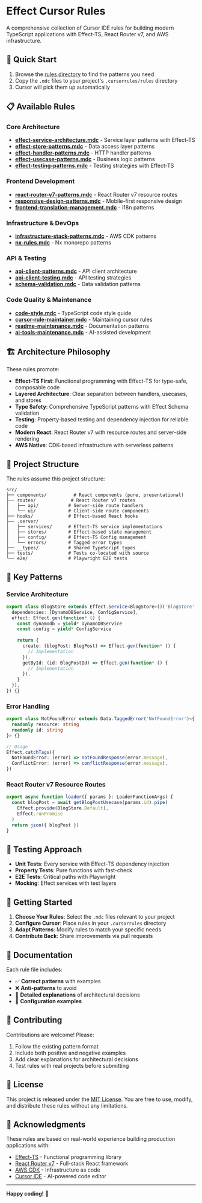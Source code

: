 # Effect Cursor Rules

A comprehensive collection of Cursor IDE rules for building modern TypeScript applications with Effect-TS, React Router v7, and AWS infrastructure.

## 🚀 Quick Start

1. Browse the [rules directory](./rules/) to find the patterns you need
2. Copy the `.mdc` files to your project's `.cursorrules/rules` directory
3. Cursor will pick them up automatically

## 📋 Available Rules

### Core Architecture
- **[effect-service-architecture.mdc](./rules/effect-service-architecture.mdc)** - Service layer patterns with Effect-TS
- **[effect-store-patterns.mdc](./rules/effect-store-patterns.mdc)** - Data access layer patterns
- **[effect-handler-patterns.mdc](./rules/effect-handler-patterns.mdc)** - HTTP handler patterns
- **[effect-usecase-patterns.mdc](./rules/effect-usecase-patterns.mdc)** - Business logic patterns
- **[effect-testing-patterns.mdc](./rules/effect-testing-patterns.mdc)** - Testing strategies with Effect-TS

### Frontend Development
- **[react-router-v7-patterns.mdc](./rules/react-router-v7-patterns.mdc)** - React Router v7 resource routes
- **[responsive-design-patterns.mdc](./rules/responsive-design-patterns.mdc)** - Mobile-first responsive design
- **[frontend-translation-management.mdc](./rules/frontend-translation-management.mdc)** - i18n patterns

### Infrastructure & DevOps
- **[infrastructure-stack-patterns.mdc](./rules/infrastructure-stack-patterns.mdc)** - AWS CDK patterns
- **[nx-rules.mdc](./rules/nx-rules.mdc)** - Nx monorepo patterns

### API & Testing
- **[api-client-patterns.mdc](./rules/api-client-patterns.mdc)** - API client architecture
- **[api-client-testing.mdc](./rules/api-client-testing.mdc)** - API testing strategies
- **[schema-validation.mdc](./rules/schema-validation.mdc)** - Data validation patterns

### Code Quality & Maintenance
- **[code-style.mdc](./rules/code-style.mdc)** - TypeScript code style guide
- **[cursor-rule-maintainer.mdc](./rules/cursor-rule-maintainer.mdc)** - Maintaining cursor rules
- **[readme-maintenance.mdc](./rules/readme-maintenance.mdc)** - Documentation patterns
- **[ai-tools-maintenance.mdc](./rules/ai-tools-maintenance.mdc)** - AI-assisted development

## 🏗️ Architecture Philosophy

These rules promote:

- **Effect-TS First**: Functional programming with Effect-TS for type-safe, composable code
- **Layered Architecture**: Clear separation between handlers, usecases, and stores
- **Type Safety**: Comprehensive TypeScript patterns with Effect Schema validation
- **Testing**: Property-based testing and dependency injection for reliable code
- **Modern React**: React Router v7 with resource routes and server-side rendering
- **AWS Native**: CDK-based infrastructure with serverless patterns

## 📁 Project Structure

The rules assume this project structure:

```
src/
├── components/          # React components (pure, presentational)
├── routes/             # React Router v7 routes
│   ├── api/           # Server-side route handlers
│   └── ui/            # Client-side route components
├── hooks/             # Effect-based React hooks
├── .server/           
│   ├── services/      # Effect-TS service implementations
│   ├── stores/        # Effect-based state management
│   ├── config/        # Effect-TS Config management
│   └── errors/        # Tagged error types
├── __types/           # Shared TypeScript types
├── tests/             # Tests co-located with source
└── e2e/               # Playwright E2E tests
```

## 🎯 Key Patterns

### Service Architecture
```typescript
export class BlogStore extends Effect.Service<BlogStore>()('BlogStore', {
  dependencies: [DynamoDBService, ConfigService],
  effect: Effect.gen(function* () {
    const dynamodb = yield* DynamoDBService
    const config = yield* ConfigService
    
    return {
      create: (blogPost: BlogPost) => Effect.gen(function* () {
        // Implementation
      }),
      getById: (id: BlogPostId) => Effect.gen(function* () {
        // Implementation  
      }),
    }
  }),
}) {}
```

### Error Handling
```typescript
export class NotFoundError extends Data.TaggedError('NotFoundError')<{
  readonly resource: string
  readonly id: string
}> {}

// Usage
Effect.catchTags({
  NotFoundError: (error) => notFoundResponse(error.message),
  ConflictError: (error) => conflictResponse(error.message),
})
```

### React Router v7 Resource Routes
```typescript
export async function loader({ params }: LoaderFunctionArgs) {
  const blogPost = await getBlogPostUsecase(params.id).pipe(
    Effect.provide(BlogStore.Default),
    Effect.runPromise
  )
  return json({ blogPost })
}
```

## 🧪 Testing Approach

- **Unit Tests**: Every service with Effect-TS dependency injection
- **Property Tests**: Pure functions with fast-check
- **E2E Tests**: Critical paths with Playwright
- **Mocking**: Effect services with test layers

## 🚀 Getting Started

1. **Choose Your Rules**: Select the `.mdc` files relevant to your project
2. **Configure Cursor**: Place rules in your `.cursorrules` directory
3. **Adapt Patterns**: Modify rules to match your specific needs
4. **Contribute Back**: Share improvements via pull requests

## 📖 Documentation

Each rule file includes:
- ✅ **Correct patterns** with examples
- ❌ **Anti-patterns** to avoid
- 📝 **Detailed explanations** of architectural decisions
- 🔧 **Configuration examples**

## 🤝 Contributing

Contributions are welcome! Please:

1. Follow the existing pattern format
2. Include both positive and negative examples
3. Add clear explanations for architectural decisions
4. Test rules with real projects before submitting

## 📄 License

This project is released under the [MIT License](./LICENCE.md). You are free to use, modify, and distribute these rules without any limitations.

## 🙏 Acknowledgments

These rules are based on real-world experience building production applications with:
- [Effect-TS](https://effect.website/) - Functional programming library
- [React Router v7](https://reactrouter.com/) - Full-stack React framework
- [AWS CDK](https://aws.amazon.com/cdk/) - Infrastructure as code
- [Cursor IDE](https://cursor.sh/) - AI-powered code editor

---

**Happy coding!** 🎉
